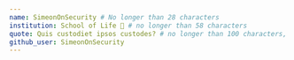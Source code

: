 ```yaml
---
name: SimeonOnSecurity # No longer than 28 characters
institution: School of Life 🚩 # no longer than 58 characters
quote: Quis custodiet ipsos custodes? # no longer than 100 characters, avoid using quotes(") to guarantee the format remains the same.
github_user: SimeonOnSecurity
---
```

